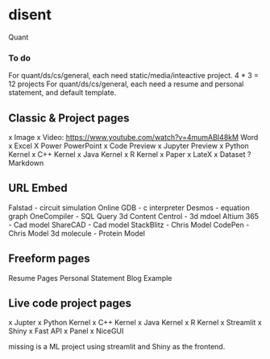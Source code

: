 # disent

Quant 



### To do

For quant/ds/cs/general, each need static/media/inteactive project. 4 * 3 = 12 projects
For quant/ds/cs/general, each need a resume and personal statement, and default template. 



## Classic & Project pages
x    Image
x    Video: https://www.youtube.com/watch?v=4mumABI48kM
    Word 
x    Excel 
X    Power PowerPoint
x    Code Preview
x    Jupyter Preview
x        Python Kernel
x        C++ Kernel
x        Java Kernel
x        R Kernel
x    Paper
x    LateX
x    Dataset
?    Markdown

## URL Embed
Falstad - circuit simulation
Online GDB - c interpreter
Desmos - equation graph
OneCompiler - SQL Query
3d Content Centrol - 3d mdoel
Altium 365 - Cad model
ShareCAD - Cad model
StackBlitz - Chris Model
CodePen - Chris Model
3d molecule - Protein Model

## Freeform pages
Resume Pages
Personal Statement
Blog Example


## Live code project pages
x    Jupter 
x        Python Kernel
x        C++ Kernel
x        Java Kernel
x        R Kernel
x    Streamlit
x    Shiny
x    Fast API
x    Panel
x    NiceGUI


missing is a ML project using streamlit and Shiny as the frontend. 